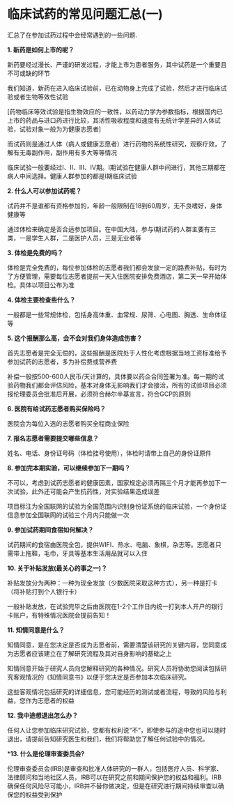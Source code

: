 # 临床试药的常见问题汇总(一)






汇总了在参加试药过程中会经常遇到的一些问题.

<!--more-->

**1. 新药是如何上市的呢？**

新药要经过漫长、严谨的研发过程，才能上市为患者服务，其中试药是一个重要且不可或缺的环节

我们知道，新药在进入临床试验前，已在动物身上完成了试验，然后才进行临床试验或者生物等效性试验

[药物临床等效试验是指生物效应的一致性，以药动力学为参数指标，根据国内已上市的药品与进口药进行比较，其活性吸收程度和速度有无统计学差异的人体试验，试验对象一般为为健康志愿者]

而试药则是通过人体（病人或健康志愿者）进行药物的系统性研究，观察疗效，了解有无毒副作用，副作用有多大等等情况

临床试验一般要经过Ⅰ、Ⅱ、Ⅲ、Ⅳ期。Ⅰ期试验在健康人群中间进行，其他三期都在病人中间选择。健康人群参加的都是I期临床试验

**2. 什么人可以参加试药呢？**

试药并不是谁都有资格参加的，年龄一般限制在18到60周岁，无不良嗜好，身体健康等

通过体检来确定是否合适参加项目。在中国大陆，参与I期试药的人群主要有三类，一是学生人群，二是医护人员，三是无业者等

**3. 体检是免费的吗？** 

体检是完全免费的，每位参加体检的志愿者我们都会发放一定的路费补贴，有时为了方便管理，需要每位志愿者提前一天入住医院安排免费酒店，第二天一早开始体检。具体以项目公布为准

**4. 体检主要检查些什么？** 

一般都是一些常规体检，包括身高体重、血常规、尿筛、心电图、胸透、生命体征等

**5. 这个报酬那么高，会不会对我们身体造成伤害？** 

首先志愿者是完全无偿的，这些报酬是医院处于人性化考虑根据当地工资标准给予参加试药的志愿者，多为补偿费或营养费

补偿一般按500-600人民币/天计算的，具体要以药企合同签署为准。每一期的试验药物我们都会评估风险，基本对身体无影响我们才会接洽，所有的试验项目必须报伦理委员会批准后开展，必须符合赫尔辛基宣言，符合GCP的原则

**6. 医院有给试药志愿者购买保险吗？**

医院会为每位入选的志愿者购买全程商业保险

**7. 报名志愿者需要提交哪些信息？** 

姓名、电话、身份证号码（体检挂号使用），体检时请带上自己的身份证原件

**8. 参加完本期实验，可以继续参加下一期吗？** 

不可以，考虑到试药志愿者的健康因素，国家规定必须再隔三个月才能再参加下一次试验，此外还可能会产生抗药性，对实验结果造成误差

项目标注为全国联网的试验为全国范围内识别身份证系统的临床试验，一个身份证信息参加全国联网的试验三个月内只能做一次

**9. 参加试药期间食宿如何解决？**

试药期间的食宿由医院全包，提供WIFI、热水、电脑、象棋，杂志等。志愿者只需带上拖鞋，毛巾，牙具等基本生活用品就可以入住

**10. 关于补贴发放(最关心的事之一)？**

补贴发放分为两种：一种为现金发放（少数医院采取这种方式），另一种是打卡（将补贴打到个人银行卡）

一般补贴发放，在试验完毕之后由医院在1-2个工作日内统一打到本人开户的银行卡账户，有特殊情况医院会提前告知！

**11. 知情同意是什么？**

知情同意，是在您决定是否成为志愿者前，需要清楚该研究的关键内容，您同意成为志愿者应该建立在了解研究流程及其对自身影响的基础之上

知情同意开始于研究人员向您解释研究的各种情况。研究人员将协助您阅读包括研究客观情况的《知情同意书》以便于您决定是否参加本次临床研究。

这些客观情况包括研究的详细信息，您可能经历的测试或者流程，导致的风险与利益，您作为志愿者的权益

**12. 我中途想退出怎么办？**

任何人让您参加临床研究试验，您都有权利说“不”，即使参与的途中您也可以随时退出，请提前告知研究医生和我们，我们将帮助您了解任何试验中的情况。

***13. 什么是伦理审查委员会?**

伦理审查委员会(IRB)是审查和批准人体研究的一群人，包括医疗人员、科学家、法律顾问和当地社区人员，IRB可以在研究之前和期间保护您的权益和福利。IRB确保任何风险尽可能小，IRB并不替你做决定，但是在研究进行期间持续审查以确保您的权益受到保护
